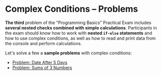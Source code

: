 # Complex Conditions – Problems

**The third** problem of the "Programming Basics" Practical Exam includes **several nested checks combined with simple calculations**. Participants in the exam should know how to work with **nested **`if-else`** statements** and how to use complex conditions, as well as how to read and print data from the console and perform calculations.

Let's solve a few a **sample problems** with complex conditions:

* [Problem: Date After 5 Days](/Content/Chapter-8-1-exam-preparation/complex-conditions-problems/complex-conditions-problems/problem-date-after-5-days.md)
* [Problem: Sums of 3 Numbers](/Content/Chapter-8-1-exam-preparation/complex-conditions-problems/complex-conditions-problems/problem-sums-of-3-numbers.md)



